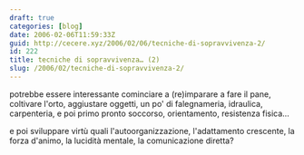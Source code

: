 ```yaml
---
draft: true
categories: [blog]
date: 2006-02-06T11:59:33Z
guid: http://cecere.xyz/2006/02/06/tecniche-di-sopravvivenza-2/
id: 222
title: tecniche di sopravvivenza… (2)
slug: /2006/02/tecniche-di-sopravvivenza-2/
---
```


<img src='/wp-content/macgyver.jpg' alt='' align='left' />potrebbe essere interessante cominciare a (re)imparare a fare il pane, coltivare l'orto, aggiustare oggetti, un po' di falegnameria, idraulica, carpenteria, e poi primo pronto soccorso, orientamento, resistenza fisica…
  
e poi sviluppare virtù quali l'autoorganizzazione, l'adattamento crescente, la forza d'animo, la lucidità mentale, la comunicazione diretta?